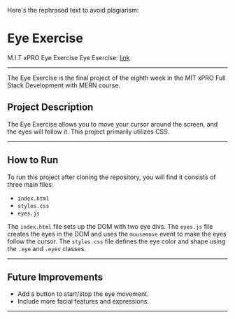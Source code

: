 Here's the rephrased text to avoid plagiarism:

# Eye Exercise
M.I.T xPRO Eye Exercise
Eye Exercise: [link](https://github.com/MuhammadAliCheema/EyeExercise.git)

___

The Eye Exercise is the final project of the eighth week in the MIT xPRO Full Stack Development with MERN course.

## Project Description
The Eye Exercise allows you to move your cursor around the screen, and the eyes will follow it. This project primarily utilizes CSS.
___

## How to Run
To run this project after cloning the repository, you will find it consists of three main files:<br>
- `index.html`
- `styles.css`
- `eyes.js`

The `index.html` file sets up the DOM with two eye divs. The `eyes.js` file creates the eyes in the DOM and uses the `mousemove` event to make the eyes follow the cursor. The `styles.css` file defines the eye color and shape using the `.eye` and `.eyes` classes.
___

## Future Improvements
- Add a button to start/stop the eye movement.
- Include more facial features and expressions.
___



